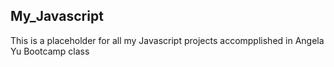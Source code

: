 ## My_Javascript

This is a placeholder for all my Javascript projects accompplished in Angela Yu Bootcamp class
